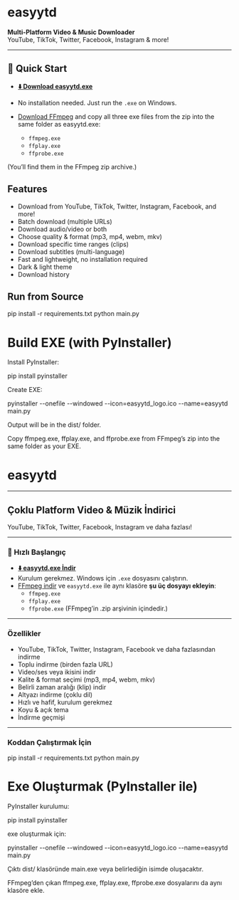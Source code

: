 # easyytd

**Multi-Platform Video & Music Downloader**  
YouTube, TikTok, Twitter, Facebook, Instagram & more!

---

## 🚀 Quick Start

- **[⬇️ Download easyytd.exe](https://github.com/YigithanOzturk/easyytd-V2.0/releases)**
- No installation needed. Just run the `.exe` on Windows.
- [Download FFmpeg](https://ffmpeg.org/download.html) and copy all three exe files from the zip into the same folder as easyytd.exe:

    - `ffmpeg.exe`
    - `ffplay.exe`
    - `ffprobe.exe`

(You’ll find them in the FFmpeg zip archive.)

## Features

- Download from YouTube, TikTok, Twitter, Instagram, Facebook, and more!
- Batch download (multiple URLs)
- Download audio/video or both
- Choose quality & format (mp3, mp4, webm, mkv)
- Download specific time ranges (clips)
- Download subtitles (multi-language)
- Fast and lightweight, no installation required
- Dark & light theme
- Download history

## Run from Source

pip install -r requirements.txt
python main.py


# Build EXE (with PyInstaller)

Install PyInstaller:

pip install pyinstaller

Create EXE:

pyinstaller --onefile --windowed --icon=easyytd_logo.ico --name=easyytd main.py

Output will be in the dist/ folder.

Copy ffmpeg.exe, ffplay.exe, and ffprobe.exe from FFmpeg’s zip into the same folder as your EXE.

# easyytd

---

## Çoklu Platform Video & Müzik İndirici

YouTube, TikTok, Twitter, Facebook, Instagram ve daha fazlası!

---

### 🚀 Hızlı Başlangıç

- **[⬇️ easyytd.exe İndir](https://github.com/YigithanOzturk/easyytd-V2.0/releases)**
- Kurulum gerekmez. Windows için `.exe` dosyasını çalıştırın.
- [FFmpeg indir](https://ffmpeg.org/download.html) ve `easyytd.exe` ile aynı klasöre **şu üç dosyayı ekleyin**:
    - `ffmpeg.exe`
    - `ffplay.exe`
    - `ffprobe.exe`
  (FFmpeg’in .zip arşivinin içindedir.)

---

### Özellikler

- YouTube, TikTok, Twitter, Instagram, Facebook ve daha fazlasından indirme
- Toplu indirme (birden fazla URL)
- Video/ses veya ikisini indir
- Kalite & format seçimi (mp3, mp4, webm, mkv)
- Belirli zaman aralığı (klip) indir
- Altyazı indirme (çoklu dil)
- Hızlı ve hafif, kurulum gerekmez
- Koyu & açık tema
- İndirme geçmişi

---

### Koddan Çalıştırmak İçin

pip install -r requirements.txt
python main.py

# Exe Oluşturmak (PyInstaller ile)

PyInstaller kurulumu:

pip install pyinstaller

exe oluşturmak için:

pyinstaller --onefile --windowed --icon=easyytd_logo.ico --name=easyytd main.py

Çıktı dist/ klasöründe main.exe veya belirlediğin isimde oluşacaktır.

FFmpeg’den çıkan ffmpeg.exe, ffplay.exe, ffprobe.exe dosyalarını da aynı klasöre ekle.

